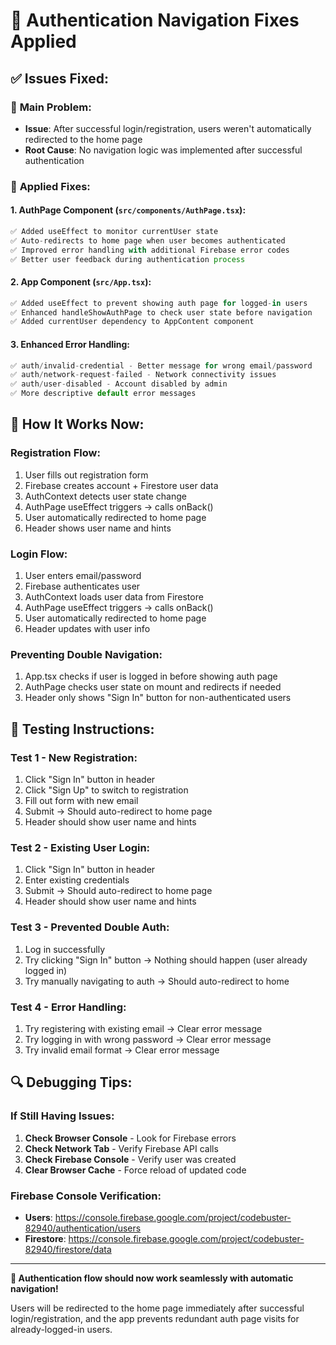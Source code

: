 # 🔧 Authentication Navigation Fixes Applied

## ✅ **Issues Fixed:**

### 🚀 **Main Problem:**
- **Issue**: After successful login/registration, users weren't automatically redirected to the home page
- **Root Cause**: No navigation logic was implemented after successful authentication

### 🔧 **Applied Fixes:**

#### 1. **AuthPage Component (`src/components/AuthPage.tsx`):**
```typescript
✅ Added useEffect to monitor currentUser state
✅ Auto-redirects to home page when user becomes authenticated
✅ Improved error handling with additional Firebase error codes
✅ Better user feedback during authentication process
```

#### 2. **App Component (`src/App.tsx`):**
```typescript
✅ Added useEffect to prevent showing auth page for logged-in users
✅ Enhanced handleShowAuthPage to check user state before navigation
✅ Added currentUser dependency to AppContent component
```

#### 3. **Enhanced Error Handling:**
```typescript
✅ auth/invalid-credential - Better message for wrong email/password
✅ auth/network-request-failed - Network connectivity issues
✅ auth/user-disabled - Account disabled by admin
✅ More descriptive default error messages
```

## 🎯 **How It Works Now:**

### **Registration Flow:**
1. User fills out registration form
2. Firebase creates account + Firestore user data
3. AuthContext detects user state change
4. AuthPage useEffect triggers → calls onBack()
5. User automatically redirected to home page
6. Header shows user name and hints

### **Login Flow:**
1. User enters email/password
2. Firebase authenticates user
3. AuthContext loads user data from Firestore
4. AuthPage useEffect triggers → calls onBack()
5. User automatically redirected to home page
6. Header updates with user info

### **Preventing Double Navigation:**
1. App.tsx checks if user is logged in before showing auth page
2. AuthPage checks user state on mount and redirects if needed
3. Header only shows "Sign In" button for non-authenticated users

## 🧪 **Testing Instructions:**

### **Test 1 - New Registration:**
1. Click "Sign In" button in header
2. Click "Sign Up" to switch to registration
3. Fill out form with new email
4. Submit → Should auto-redirect to home page
5. Header should show user name and hints

### **Test 2 - Existing User Login:**
1. Click "Sign In" button in header  
2. Enter existing credentials
3. Submit → Should auto-redirect to home page
4. Header should show user name and hints

### **Test 3 - Prevented Double Auth:**
1. Log in successfully
2. Try clicking "Sign In" button → Nothing should happen (user already logged in)
3. Try manually navigating to auth → Should auto-redirect to home

### **Test 4 - Error Handling:**
1. Try registering with existing email → Clear error message
2. Try logging in with wrong password → Clear error message
3. Try invalid email format → Clear error message

## 🔍 **Debugging Tips:**

### **If Still Having Issues:**
1. **Check Browser Console** - Look for Firebase errors
2. **Check Network Tab** - Verify Firebase API calls
3. **Check Firebase Console** - Verify user was created
4. **Clear Browser Cache** - Force reload of updated code

### **Firebase Console Verification:**
- **Users**: https://console.firebase.google.com/project/codebuster-82940/authentication/users
- **Firestore**: https://console.firebase.google.com/project/codebuster-82940/firestore/data

---

**🎉 Authentication flow should now work seamlessly with automatic navigation!** 

Users will be redirected to the home page immediately after successful login/registration, and the app prevents redundant auth page visits for already-logged-in users.
